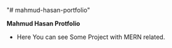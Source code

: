"# mahmud-hasan-portfolio" 

**Mahmud Hasan Protfolio**
* Here You can see Some Project with MERN related.

